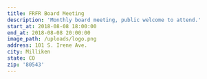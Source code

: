 ```yaml
---
title: FRFR Board Meeting
description: 'Monthly board meeting, public welcome to attend.'
start_at: 2018-08-08 18:00:00
end_at: 2018-08-08 20:00:00
image_path: /uploads/logo.png
address: 101 S. Irene Ave.
city: Milliken
state: CO
zip: '80543'
---
```


